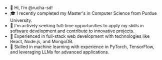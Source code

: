 - 👋 Hi, I’m @rucha-sd!
- 🎓 I recently completed my Master's in Computer Science from Purdue University.
- 🔭 I'm actively seeking full-time opportunities to apply my skills in software development and contribute to innovative projects.
- 💼 Experienced in full-stack web development with technologies like React, Node.js, and MongoDB.
- 🤖 Skilled in machine learning with experience in PyTorch, TensorFlow, and leveraging LLMs for advanced applications.

<!---
rucha-sd/rucha-sd is a ✨ special ✨ repository because its `README.md` (this file) appears on your GitHub profile.
You can click the Preview link to take a look at your changes.
--->
